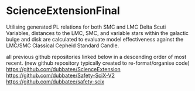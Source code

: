 # ScienceExtensionFinal
Utilising generated PL relations for both SMC and LMC Delta Scuti Variables, distances to the LMC, SMC, and variable stars within the galactic bulge and disk are calculated to evaluate model effectiveness against the LMC/SMC Classical Cepheid Standard Candle.

all previous github repositories linked below in a descending order of most recent. (new github repository typically created to re-format/organise code)
https://github.com/dubbatee/ScienceExtension
https://github.com/dubbatee/Safety-SciX-V2
https://github.com/dubbatee/safety-scix
